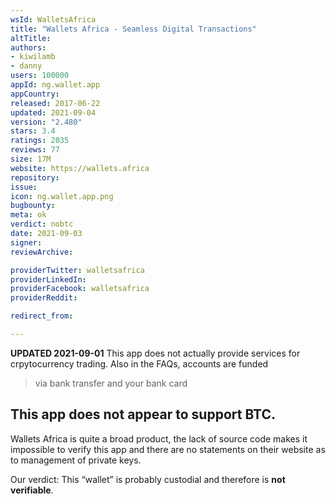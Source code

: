 ```yaml
---
wsId: WalletsAfrica
title: "Wallets Africa - Seamless Digital Transactions"
altTitle: 
authors:
- kiwilamb
- danny
users: 100000
appId: ng.wallet.app
appCountry: 
released: 2017-06-22
updated: 2021-09-04
version: "2.480"
stars: 3.4
ratings: 2035
reviews: 77
size: 17M
website: https://wallets.africa
repository: 
issue: 
icon: ng.wallet.app.png
bugbounty: 
meta: ok
verdict: nobtc
date: 2021-09-03
signer: 
reviewArchive:

providerTwitter: walletsafrica
providerLinkedIn: 
providerFacebook: walletsafrica
providerReddit: 

redirect_from:

---
```


**UPDATED 2021-09-01** This app does not actually provide services for crpytocurrency trading. Also in the FAQs, accounts are funded 

> via bank transfer and your bank card

This app **does not appear to support BTC.**
---
Wallets Africa is quite a broad product, the lack of source code makes it
impossible to verify this app and there are no statements on their website as to
management of private keys.

Our verdict: This “wallet” is probably custodial and therefore is
**not verifiable**.